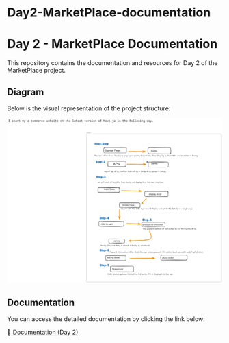 # Day2-MarketPlace-documentation
# Day 2 - MarketPlace Documentation

This repository contains the documentation and resources for Day 2 of the MarketPlace project.

## Diagram

Below is the visual representation of the project structure:

![Project Diagram](./Diagram-day2.png)

## Documentation

You can access the detailed documentation by clicking the link below:

[📄 Documentation (Day 2)](./Documentation-day2.pdf)
